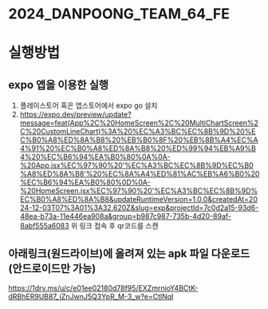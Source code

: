 ﻿# 2024_DANPOONG_TEAM_64_FE
# 실행방법
## expo 앱을 이용한 실행
1. 플레이스토어 혹은 앱스토어에서 expo go 설치
2. https://expo.dev/preview/update?message=feat(App%2C%20HomeScreen%2C%20MultiChartScreen%2C%20CustomLineChart)%3A%20%EC%A3%BC%EC%8B%9D%20%EC%B0%A8%ED%8A%B8%20%EB%B0%8F%20%EB%8B%A4%EC%A4%91%20%EC%B0%A8%ED%8A%B8%20%ED%99%94%EB%A9%B4%20%EC%B6%94%EA%B0%80%0A%0A-%20App.jsx%EC%97%90%20'%EC%A3%BC%EC%8B%9D%EC%B0%A8%ED%8A%B8'%20%EC%8A%A4%ED%81%AC%EB%A6%B0%20%EC%B6%94%EA%B0%80%0D%0A-%20HomeScreen.jsx%EC%97%90%20'%EC%A3%BC%EC%8B%9D%EC%B0%A8%ED%8A%B8&updateRuntimeVersion=1.0.0&createdAt=2024-12-03T07%3A01%3A32.620Z&slug=exp&projectId=7c0d2a15-93d6-48ea-b73a-11e446ea908a&group=b987c987-735b-4d20-89af-8abf555a6083
   위 링크 접속 후 qr코드를 스캔

## 아래링크(원드라이브)에 올려져 있는 apk 파일 다운로드(안드로이드만 가능)  
https://1drv.ms/u/c/e01ee02180d78f95/EXZmrnioY4BCtK-dRBhER9UB87_jZnJwnJ5Q3YpR_M-3_w?e=CtlNqI
